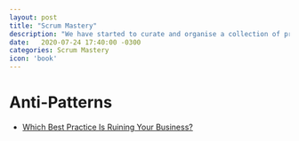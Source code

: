 ```yaml
---
layout: post
title: "Scrum Mastery"
description: "We have started to curate and organise a collection of practical topics, techniques, tips n tricks to help with Scrum Mastery"
date:   2020-07-24 17:40:00 -0300
categories: Scrum Mastery
icon: 'book'
---
```


<h1 id="anti-patterns">Anti-Patterns</h1>
<ul>
<li><a href="https://hbr.org/2012/12/which-best-practice-is-ruining">Which Best Practice Is Ruining Your Business?</a></li>
</ul>
